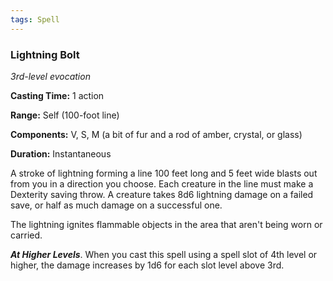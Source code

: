 ```yaml
---
tags: Spell
---
```

### Lightning Bolt

*3rd-level evocation*

**Casting Time:** 1 action

**Range:** Self (100-foot line)

**Components:** V, S, M (a bit of fur and a rod of amber, crystal, or glass)

**Duration:** Instantaneous

A stroke of lightning forming a line 100 feet long and 5 feet wide blasts out from you in a direction you choose. Each creature in the line must make a Dexterity saving throw. A creature takes 8d6 lightning damage on a failed save, or half as much damage on a successful one.

The lightning ignites flammable objects in the area that aren't being worn or carried.

***At Higher Levels***. When you cast this spell using a spell slot of 4th level or higher, the damage increases by 1d6 for each slot level above 3rd.